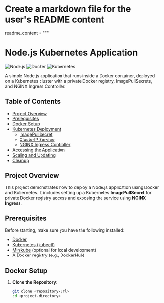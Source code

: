 # Create a markdown file for the user's README content

readme_content = """
# Node.js Kubernetes Application

![Node.js](https://img.shields.io/badge/Node.js-v14-green) ![Docker](https://img.shields.io/badge/Docker-Enabled-blue) ![Kubernetes](https://img.shields.io/badge/Kubernetes-Deployed-orange)

A simple Node.js application that runs inside a Docker container, deployed on a Kubernetes cluster with a private Docker registry, ImagePullSecrets, and NGINX Ingress Controller.

## Table of Contents

- [Project Overview](#project-overview)
- [Prerequisites](#prerequisites)
- [Docker Setup](#docker-setup)
- [Kubernetes Deployment](#kubernetes-deployment)
  - [ImagePullSecret](#imagepullsecret)
  - [ClusterIP Service](#clusterip-service)
  - [NGINX Ingress Controller](#nginx-ingress-controller)
- [Accessing the Application](#accessing-the-application)
- [Scaling and Updating](#scaling-and-updating)
- [Cleanup](#cleanup)

## Project Overview

This project demonstrates how to deploy a Node.js application using Docker and Kubernetes. It includes setting up a Kubernetes **ImagePullSecret** for private Docker registry access and exposing the service using **NGINX Ingress**.

## Prerequisites

Before starting, make sure you have the following installed:

- [Docker](https://www.docker.com/)
- [Kubernetes (kubectl)](https://kubernetes.io/docs/tasks/tools/)
- [Minikube](https://minikube.sigs.k8s.io/docs/start/) (optional for local development)
- A Docker registry (e.g., [DockerHub](https://hub.docker.com/))

## Docker Setup

1. **Clone the Repository**:
   ```bash
   git clone <repository-url>
   cd <project-directory>

